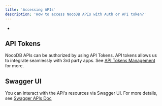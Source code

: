 ```yaml
---
title: 'Accessing APIs'
description: 'How to access NocoDB APIs with Auth or API token?'
---
```


+ 
## API Tokens
NocoDB APIs can be authorized by using API Tokens. API tokens allows us to integrate seamlessly with 3rd party apps. See [API Tokens Management](/account-settings/api-tokens) for more.

## Swagger UI

You can interact with the API's resources via Swagger UI. For more details, see [Swagger APIs Doc](/bases/actions-on-base/#rest-apis)

